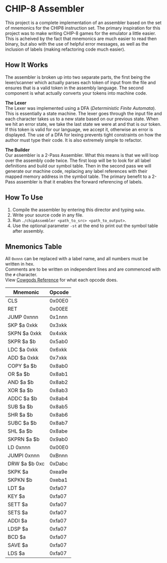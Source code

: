 # CHIP-8 Assembler
This project is a complete implementation of an assembler based on the set of mnemonics for the CHIP8 instruction set.
The primary inspiration for this project was to make writing CHIP-8 games for the emulator a little easier. This is acheived 
by the fact that mnemonics are much easier to read then binary, but also with the use of helpful error messages, as well as 
the inclusion of labels (making refactoring code much easier). 

## How It Works
The assembler is broken up into two separate parts, the first being the lexer/scanner which actually parses each token of input from the file 
and ensures that is a valid token in the assembly language. The second component is what actually converts your tokens into machine code.

**The Lexer**  
The Lexer was implemented using a DFA (*Deterministic Finite Automata*). This is essentially a state machine. The lexer goes 
through the input file and each character takes us to a new state based on our previous state. When we hit an error state, we 
take the last state we were at and that is our token. If this token is valid for our language, we accept it, otherwise an error
is displayed. The use of a DFA for lexing prevents tight constraints on how the author must type their code. It is also extremely 
simple to refactor.

**The Builder**  
Our assembler is a 2-Pass Assembler. What this means is that we will loop over the assembly code twice. The first loop will be
to look for all label definitions and build our symbol table. Then in the second pass we will generate our machine code, replacing
any label references with their mapped memory address in the symbol table. The primary benefit to a 2-Pass assembler is that it 
enables the forward referencing of labels.

## How To Use
1. Compile the assembler by entering this director and typing `make`.
2. Write your source code in any file.
3. Run `./chipAssembler <path_to_src> <path_to_output>`.
4. Use the optional parameter `-st` at the end to print out the symbol table after assembly.

## Mnemonics Table  
All `0xnnn` can be replaced with a label name, and all numbers must be written in hex.  
Comments are to be written on independent lines and are commenced with the `#` character.  
View [Cowgods Reference](http://devernay.free.fr/hacks/chip8/C8TECH10.HTM#1nnn) for what each opcode does.

| Mnemonic      | Opcode      
| ------------- |:------------- 
| CLS           | 0x00E0
| RET           | 0x00EE      
| JUMP 0xnnn    | 0x1nnn
| SKP $a 0xkk   | 0x3xkk
| SKPN $a 0xkk  | 0x4xkk      
| SKPR $a $b    | 0x5ab0
| LDC $a 0xkk   | 0x6xkk
| ADD $a 0xkk   | 0x7xkk   
| COPY $a $b    | 0x8ab0
| OR $a $b      | 0x8ab1
| AND $a $b     | 0x8ab2
| XOR $a $b     | 0x8ab3
| ADDC $a $b    | 0x8ab4
| SUB $a $b     | 0x8ab5     
| SHR $a $b     | 0x8ab6
| SUBC $a $b    | 0x8ab7
| SHL $a $b     | 0x8abe    
| SKPRN $a $b   | 0x9ab0
| LD 0xnnn      | 0x00E0
| JUMPI 0xnnn   | 0xBnnn      
| DRW $a $b 0xc | 0xDabc
| SKPK $a       | 0xea9e     
| SKPKN $b      | 0xeba1
| LDT $a        | 0xfa07
| KEY $a        | 0xfa07
| SETT $a       | 0xfa07
| SETS $a       | 0xfa07
| ADDI $a       | 0xfa07
| LDSP $a       |  0xfa07
| BCD $a        | 0xfa07
| SAVE $a       | 0xfa07
| LDS $a        | 0xfa07

